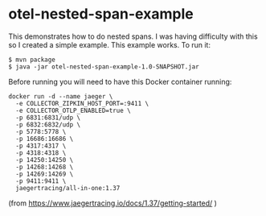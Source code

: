 # otel-nested-span-example

This demonstrates how to do nested spans.  I was having difficulty with this so I created a simple example.  This example works.  To run it:
```
$ mvn package
$ java -jar otel-nested-span-example-1.0-SNAPSHOT.jar
```
Before running you will need to have this Docker container running:
```
docker run -d --name jaeger \
  -e COLLECTOR_ZIPKIN_HOST_PORT=:9411 \
  -e COLLECTOR_OTLP_ENABLED=true \
  -p 6831:6831/udp \
  -p 6832:6832/udp \
  -p 5778:5778 \
  -p 16686:16686 \
  -p 4317:4317 \
  -p 4318:4318 \
  -p 14250:14250 \
  -p 14268:14268 \
  -p 14269:14269 \
  -p 9411:9411 \
  jaegertracing/all-in-one:1.37
```
(from https://www.jaegertracing.io/docs/1.37/getting-started/ )
